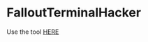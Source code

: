 # FalloutTerminalHacker
Use the tool [HERE](https://patrickbrightly.github.io/FalloutTerminalHacker/)
